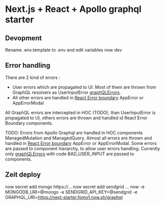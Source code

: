 # Next.js + React + Apollo graphql starter

## Devopment
Rename .env.template to .env and edit variables
now dev

## Error handling
There are 2 kind of errors :
* User errors which are propagated to UI. Most of them are thrown from GraphQL resolvers as UserInputError [graphQLErrors](https://www.apollographql.com/docs/apollo-server/features/errors/).
* All other errors are handled in [React Error boundary](https://reactjs.org/docs/error-boundaries.html) AppError or AppErrorModal

All GraphQL errors are intercepted in HOC (TODO), than UserInputError is propagated to UI, others errors are thrown and handled id React Error Boundary components.

TODO: Errors from Apollo Graphql are handled in HOC components ManagedMutation and ManagedQuery. Almost all errors are thrown and handled in [React Error boundary](https://reactjs.org/docs/error-boundaries.html) AppError or AppErrorModal. 
Some errors are passed to component hierarchy, to allow user errors handling. Currently only [graphQLErrors](https://www.apollographql.com/docs/apollo-server/features/errors) with code BAD_USER_INPUT are passed to components.

## Zeit deploy 
now secret add mongo https://...
now secret add sendgrid ...
now -e MONGODB_URI=@mongo -e SENDGRID_API_KEY=@sendgrid -e GRAPHQL_URI=https://next-starter.fomo1.now.sh/graphql
